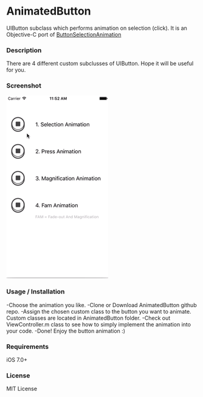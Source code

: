 # AnimatedButton
UIButton subclass which performs animation on selection (click). It is an Objective-C port of [ButtonSelectionAnimation](https://github.com/tungfam/ButtonSelectionAnimation)

### Description
There are 4 different custom subclusses of UIButton. Hope it will be useful for you.

### Screenshot
![](https://github.com/YahyaBagia/AnimatedButton/blob/master/AnimatedButton/AnimatedButton.gif)

### Usage / Installation
-Choose the animation you like.
-Clone or Download AnimatedButton github repo.
-Assign the chosen custom class to the button you want to animate. Custom classes are located in AnimatedButton folder.
-Check out ViewController.m class to see how to simply implement the animation into your code.
-Done! Enjoy the button animation :)

### Requirements
iOS 7.0+

### License
MIT License
